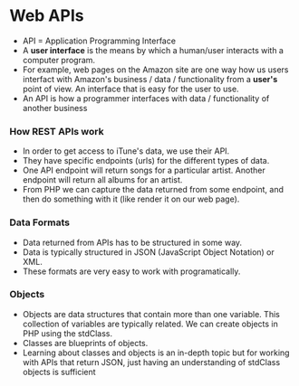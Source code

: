 Web APIs
========

* API = Application Programming Interface
* A __user interface__ is the means by which a human/user interacts with a computer program. 
* For example, web pages on the Amazon site are one way how us users interfact with Amazon's business / data / functionality from a __user's__ point of view. An interface that is easy for the user to use.
* An API is how a programmer interfaces with data / functionality of another business

### How REST APIs work

* In order to get access to iTune's data, we use their API. 
* They have specific endpoints (urls) for the different types of data. 
* One API endpoint will return songs for a particular artist. Another endpoint will return all albums for an artist.
* From PHP we can capture the data returned from some endpoint, and then do something with it (like render it on our web page).

### Data Formats

* Data returned from APIs has to be structured in some way.
* Data is typically structured in JSON (JavaScript Object Notation) or XML.
* These formats are very easy to work with programatically.


### Objects

* Objects are data structures that contain more than one variable. This collection of variables are typically related. We can create objects in PHP using the stdClass.
* Classes are blueprints of objects.
* Learning about classes and objects is an in-depth topic but for working with APIs that return JSON, just having an understanding of stdClass objects is sufficient
